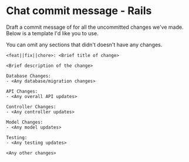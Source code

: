 # Chat commit message - Rails

Draft a commit message of for all the uncommitted changes we've made. Below is a template I'd like you to use.

You can omit any sections that didn't doesn't have any changes.

```
<feat||fix||chore>: <Brief title of change>

<Brief description of the change>

Database Changes:
- <Any database/migration changes>

API Changes:
- <Any overall API updates>

Controller Changes:
- <Any controller updates>

Model Changes:
- <Any model updates>

Testing:
- <Any testing updates>

<Any other changes>
```
